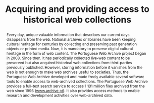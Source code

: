 ---
abstract: Every day, unique valuable information that describes our current days disappears
  from the web. National archives or libraries have been keeping cultural heritage
  for centuries by collecting and preserving past generation objects or printed media.
  Now, it is mandatory to preserve digital cultural heritage in the form of web content.
  The Portuguese Web Archive project began in 2008. Since then, it has periodically
  collected  live-web content to be preserved but also acquired historical web collections
  from third-parties previously published.  However, storing information before it
  vanishes from the web is not enough to make web archives useful to societies. Thus,
  the Portuguese Web Archive developed and made freely available several software
  tools to enable access to web-archived collections. The Portuguese Web Archive provides
  a full-text search service to access 1 131 million files archived from the web since
  1996 (www.archive.pt). It also provides access methods to enable research and development
  activities over web-archived data.
creators:
- Gomes, Daniel
- Cruz, David
- Miranda, João
- Costa, Miguel
- Fontes, Simão
date: null
document_url: https://services.phaidra.univie.ac.at/api/object/o:377375/download
grand_parent: iPRES
institutions: []
keywords:
- web archiving
- digital preservation
- portuguese web archive
- lisbon
landing_page_url: https://phaidra.univie.ac.at/o:377375
language: eng
layout: publication
license: CC BY-SA 2.0 AT
notes_url: null
parent: iPRES 2013
presentation_url: null
publication_type: paper
size: 272875
source_name: iPRES
title: Acquiring and providing access to historical web collections
year: 2013
---